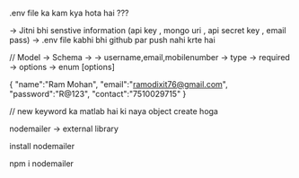 .env file ka kam kya hota hai ???

-> Jitni bhi senstive information (api key , mongo uri , api secret key , email pass)
-> .env file kabhi bhi github par push nahi krte hai 


// Model -> Schema -> 
-> username,email,mobilenumber
-> type
-> required 
-> options -> enum [options]


{
    "name":"Ram Mohan",
    "email":"ramodixit76@gmail.com",
    "password":"R@123",
    "contact":"7510029715"
}

// new keyword ka matlab hai ki naya object create hoga

nodemailer -> external library 

install nodemailer 

npm i nodemailer


